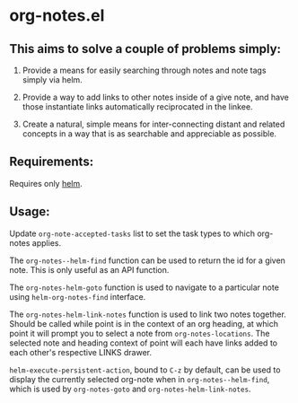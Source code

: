 # org-notes.el

## This aims to solve a couple of problems simply:

1. Provide a means for easily searching through notes and note tags simply
via helm.

2. Provide a way to add links to other notes inside of a give note, and
have those instantiate links automatically reciprocated in the linkee.

3. Create a natural, simple means for inter-connecting distant and related
concepts in a way that is as searchable and appreciable as possible.

## Requirements:

Requires only [helm](https://github.com/emacs-helm/helm). 

## Usage:

Update `org-note-accepted-tasks` list to set the task types to which org-notes
applies.

The `org-notes--helm-find` function can be used to return the id for a given
note.  This is only useful as an API function.

The `org-notes-helm-goto` function is used to navigate to a particular note
using `helm-org-notes-find` interface.

The `org-notes-helm-link-notes` function is used to link two notes
together. Should be called while point is in the context of an org heading, at
which point it will prompt you to select a note from `org-notes-locations`. The
selected note and heading context of point will each have links added to each
other's respective LINKS drawer.

`helm-execute-persistent-action`, bound to `C-z` by default, can be used to
display the currently selected org-note when in `org-notes--helm-find`, which
is used by `org-notes-goto` and `org-notes-helm-link-notes`.
